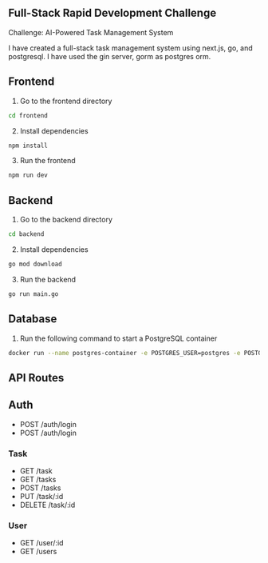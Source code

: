 ## Full-Stack Rapid Development Challenge

Challenge: AI-Powered Task Management System

I have created a full-stack task management system using next.js, go, and postgresql. I have used the gin server, gorm as postgres orm.

## Frontend

1. Go to the frontend directory

```bash
cd frontend
```

2. Install dependencies

```bash
npm install
```

3. Run the frontend

```bash
npm run dev
```

## Backend

1. Go to the backend directory

```bash
cd backend
```

2. Install dependencies

```bash
go mod download
```

3. Run the backend

```bash
go run main.go
```

## Database

1. Run the following command to start a PostgreSQL container

```bash
docker run --name postgres-container -e POSTGRES_USER=postgres -e POSTGRES_PASSWORD=postgres -e POSTGRES_DB=taskmanager -p 5432:5432 -d postgres
```

## API Routes

## Auth

- POST /auth/login
- POST /auth/login

### Task

- GET /task
- GET /tasks
- POST /tasks
- PUT /task/:id
- DELETE /task/:id

### User

- GET /user/:id
- GET /users
